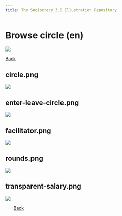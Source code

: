 ```yaml
---
title: The Sociocracy 3.0 Illustration Repository
---
```


# Browse circle (en)

![](/img/en-48px.png)

[Back](index-en.html)

## circle.png

[![](/img/en/circle/circle.png)](/img/en/circle/circle.png)

## enter-leave-circle.png

[![](/img/en/circle/enter-leave-circle.png)](/img/en/circle/enter-leave-circle.png)

## facilitator.png

[![](/img/en/circle/facilitator.png)](/img/en/circle/facilitator.png)

## rounds.png

[![](/img/en/circle/rounds.png)](/img/en/circle/rounds.png)

## transparent-salary.png

[![](/img/en/circle/transparent-salary.png)](/img/en/circle/transparent-salary.png)

----[Back](index-en.html)
